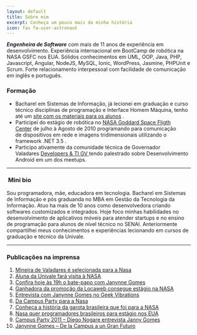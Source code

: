 ```yaml
---
layout: default
title: Sobre mim
excerpt: Conheça um pouco mais da minha história
icon: fas fa-user-astronaut
---
```


***Engenheira de Software*** com mais de 11 anos de experiência em desenvolvimento. Experiência internacional em BootCamp de robótica na NASA GSFC nos EUA. Sólidos conhecimentos em UML, OOP, Java, PHP, Javascript, Angular, NodeJS, MySQL, Ionic, WordPress, Jasmine, PHPUnit e Scrum. Forte relacionamento interpessoal com facilidade de comunicação em inglês e português.
 

### Formação

- Bacharel em Sistemas de Informação, já lecionei em graduação e curso técnico disciplinas de programação e Interface Homem Máquina, tenho até um [site com os materiais para os alunos](https://sites.google.com/site/professorajanynnegomes/) .
- Participei do estágio de robótica no [NASA Goddard Space Fligth Center](http://www.nasa.gov/centers/goddard/home/index.html) de julho à Agosto de 2010 programando para comunicação de dispositivos em rede e imagens tridimensionais utilizando o framework .NET 3.5 .
- Participo ativamente da comunidade técnica de Governador Valadares [Developers & TI GV ](https://www.facebook.com/groups/1407520159508452/)tendo palestrado sobre Desenvolvimento Android em um dos meetups.

* * *

###  Mini bio

Sou programadora, mãe, educadora em tecnologia. Bacharel em Sistemas de Informação e pós graduanda no MBA em Gestão da Tecnologia da Informação. Atuo ha mais de 10 anos como desenvolvedora criando softwares customizados e integrados. Hoje foco minhas habilidades no desenvolvimento de aplicativos móveis para atender startups e no ensino de programação para alunos de nível técnico no SENAI. Anteriormente compartilhei meus conhecimentos e experiências lecionando em cursos de graduação e técnico da Univale.


* * *

### Publicações na imprensa

1. [Mineira de Valadares é selecionada para a Nasa](http://noticias.r7.com/tecnologia-e-ciencia/noticias/mineira-de-valadares-e-selecionada-para-a-nasa-20100506.html)
2. [Aluna da Univale fará visita à NASA](http://www.univale.br/noticia/1262/Aluna-da-Univale-fara-visita-a-NASA.aspx)
3. [Confira hoje às 19h o bate-papo com Janynne Gomes](http://www.univale.br/noticia/1305/Confira-hoje-as-19h-o-bate-papo-com-Janynne-Gomes-.aspx)
4. [Ganhadora da promoção da Locaweb consegue estágio na NASA](http://blog.locaweb.com.br/marketing/ganhadora-da-promocao-da-locaweb-consegue-estagio-na-nasa/)
5. [Entrevista com Janynne Gomes no Geek Vibrations](http://blog.campus-party.com.br/index.php/2010/06/28/entrevista-com-janynne-gomes-no-geek-vibrations/)
6. [Da Campus Party para a Nasa](http://blogs.estadao.com.br/radar-tecnologico/2011/01/19/da-campus-party-para-a-nasa/)
7. [Conheça a história da garota brasileira que foi para a NASA](http://todateen.uol.com.br/diversao/729/materia/conheca-a-historia-da-garota-brasileira-que-foi-para-a-nasa.html)
8. [Nasa quer programadores brasileiros para estágio nos EUA](http://veja.abril.com.br/noticia/ciencia/nasa-quer-programadores-brasileiros-para-estagio-nos-eua)
9. [Campus Party 2011 – Diego Nogare entrevista Janny Gomes](http://www.youtube.com/watch?v=Vhal08zXmt8)
10. [Janynne Gomes – De la Campus a un Gran Futuro](http://www.imperdiblemagazine.com/?p=82)